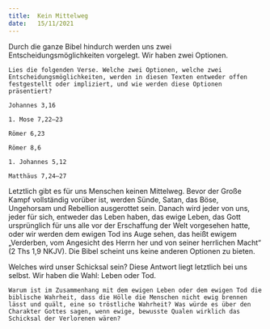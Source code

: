 ```yaml
---
title:  Kein Mittelweg
date:   15/11/2021
---
```


Durch die ganze Bibel hindurch werden uns zwei Entscheidungsmöglichkeiten vorgelegt. Wir haben zwei Optionen.

`Lies die folgenden Verse. Welche zwei Optionen, welche zwei Entscheidungsmöglichkeiten, werden in diesen Texten entweder offen festgestellt oder impliziert, und wie werden diese Optionen präsentiert?`

`Johannes 3,16`

`1. Mose 7,22–23`

`Römer 6,23`

`Römer 8,6`

`1. Johannes 5,12`

`Matthäus 7,24–27`

Letztlich gibt es für uns Menschen keinen Mittelweg. Bevor der Große Kampf vollständig vorüber ist, werden Sünde, Satan, das Böse, Ungehorsam und Rebellion ausgerottet sein. Danach wird jeder von uns, jeder für sich, entweder das Leben haben, das ewige Leben, das Gott ursprünglich für uns alle vor der Erschaffung der Welt vorgesehen hatte, oder wir werden dem ewigen Tod ins Auge sehen, das heißt ewigem „Verderben, vom Angesicht des Herrn her und von seiner herrlichen Macht“ (2 Ths 1,9 NKJV). Die Bibel scheint uns keine anderen Optionen zu bieten.

Welches wird unser Schicksal sein? Diese Antwort liegt letztlich bei uns selbst. Wir haben die Wahl: Leben oder Tod.

`Warum ist im Zusammenhang mit dem ewigen Leben oder dem ewigen Tod die biblische Wahrheit, dass die Hölle die Menschen nicht ewig brennen lässt und quält, eine so tröstliche Wahrheit? Was würde es über den Charakter Gottes sagen, wenn ewige, bewusste Qualen wirklich das Schicksal der Verlorenen wären?`